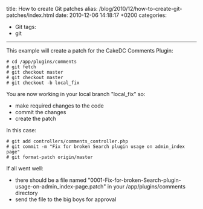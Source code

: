 title: How to create Git patches
alias: /blog/2010/12/how-to-create-git-patches/index.html
date: 2010-12-06 14:18:17 +0200
categories:
- Git
tags:
- git
---

This example will create a patch for the CakeDC Comments Plugin:

	# cd /app/plugins/comments
	# git fetch
	# git checkout master
	# git checkout master
	# git checkout -b local_fix


You are now working in your local branch "local_fix" so:

- make required changes to the code
- commit the changes
- create the patch

In this case:

	# git add controllers/comments_controller.php
	# git commit -m "Fix for broken Search plugin usage on admin_index page"
	# git format-patch origin/master


If all went well:

- there should be a file named "0001-Fix-for-broken-Search-plugin-usage-on-admin_index-page.patch" in your /app/plugins/comments directory
- send the file to the big boys for approval
